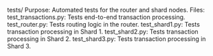 tests/
Purpose: Automated tests for the router and shard nodes.
Files:
test_transactions.py: Tests end-to-end transaction processing.
test_router.py: Tests routing logic in the router.
test_shard1.py: Tests transaction processing in Shard 1.
test_shard2.py: Tests transaction processing in Shard 2.
test_shard3.py: Tests transaction processing in Shard 3.